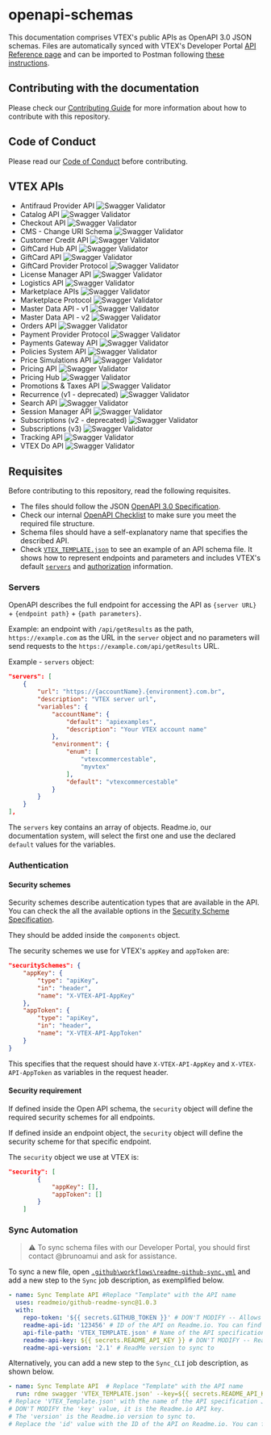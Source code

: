# openapi-schemas
This documentation comprises VTEX's public APIs as OpenAPI 3.0 JSON schemas. Files are automatically synced with VTEX's Developer Portal [API Reference page](https://developers.vtex.com/reference) and can be imported to Postman following [these instructions](https://learning.postman.com/docs/postman/collections/working-with-openAPI/).

## Contributing with the documentation
Please check our [Contributing Guide](CONTRIBUTING.md) for more information about how to contribute with this repository.

## Code of Conduct
Please read our [Code of Conduct](CODE_OF_CONDUCT.md) before contributing.

## VTEX APIs
- Antifraud Provider API ![Swagger Validator](https://img.shields.io/swagger/valid/3.0?specUrl=https://raw.githubusercontent.com/vtex/openapi-schemas/master/VTEX%2520-%2520Antifraud%2520Provider%2520API.json&label=OpenAPI)
- Catalog API ![Swagger Validator](https://img.shields.io/swagger/valid/3.0?specUrl=https%3A%2F%2Fraw.githubusercontent.com%2Fvtex%2Fopenapi-schemas%2Fmaster%2FVTEX%2520-%2520Catalog%2520API.json&label=OpenAPI)
- Checkout API ![Swagger Validator](https://img.shields.io/swagger/valid/3.0?specUrl=https%3A%2F%2Fraw.githubusercontent.com%2Fvtex%2Fopenapi-schemas%2Fmaster%2FVTEX%2520-%2520Checkout%2520API.json&label=OpenAPI)
- CMS - Change URI Schema ![Swagger Validator](https://img.shields.io/swagger/valid/3.0?specUrl=https%3A%2F%2Fraw.githubusercontent.com%2Fvtex%2Fopenapi-schemas%2Fmaster%2FCMS%2520-%2520Change%2520URI%2520Schema.json&label=OpenAPI)
- Customer Credit API ![Swagger Validator](https://img.shields.io/swagger/valid/3.0?specUrl=https%3A%2F%2Fraw.githubusercontent.com%2Fvtex%2Fopenapi-schemas%2Fmaster%2FVTEX%2520-%2520Customer%2520Credit%2520API.json&label=OpenAPI)
- GiftCard Hub API ![Swagger Validator](https://img.shields.io/swagger/valid/3.0?specUrl=https%3A%2F%2Fraw.githubusercontent.com%2Fvtex%2Fopenapi-schemas%2Fmaster%2FVTEX%2520-%2520GiftCard%2520Hub%2520API.json&label=OpenAPI)
- GiftCard API ![Swagger Validator](https://img.shields.io/swagger/valid/3.0?specUrl=https%3A%2F%2Fraw.githubusercontent.com%2Fvtex%2Fopenapi-schemas%2Fmaster%2FVTEX%2520-%2520Giftcard%2520API.json&label=OpenAPI)
- GiftCard Provider Protocol ![Swagger Validator](https://img.shields.io/swagger/valid/3.0?specUrl=https%3A%2F%2Fraw.githubusercontent.com%2Fvtex%2Fopenapi-schemas%2Fmaster%2FVTEX%2520-%2520Giftcard%2520Provider%2520Protocol.json&label=OpenAPI)
- License Manager API ![Swagger Validator](https://img.shields.io/swagger/valid/3.0?specUrl=https%3A%2F%2Fraw.githubusercontent.com%2Fvtex%2Fopenapi-schemas%2Fmaster%2FVTEX%2520-%2520License%2520Manager%2520API.json&label=OpenAPI)
- Logistics API ![Swagger Validator](https://img.shields.io/swagger/valid/3.0?specUrl=https%3A%2F%2Fraw.githubusercontent.com%2Fvtex%2Fopenapi-schemas%2Fmaster%2FVTEX%2520-%2520Logistics%2520API.json&label=OpenAPI)
- Marketplace APIs ![Swagger Validator](https://img.shields.io/swagger/valid/3.0?specUrl=https%3A%2F%2Fraw.githubusercontent.com%2Fvtex%2Fopenapi-schemas%2Fmaster%2FVTEX%2520-%2520Marketplace%2520APIs.json&label=OpenAPI)
- Marketplace Protocol ![Swagger Validator](https://img.shields.io/swagger/valid/3.0?specUrl=https%3A%2F%2Fraw.githubusercontent.com%2Fvtex%2Fopenapi-schemas%2Fmaster%2FVTEX%2520-%2520Marketplace%2520Protocol.json&label=OpenAPI)
- Master Data API - v1 ![Swagger Validator](https://img.shields.io/swagger/valid/3.0?specUrl=https%3A%2F%2Fraw.githubusercontent.com%2Fvtex%2Fopenapi-schemas%2Fmaster%2FVTEX%2520-%2520MasterData%2520API%2520-%2520v10.2.json&label=OpenAPI)
- Master Data API - v2 ![Swagger Validator](https://img.shields.io/swagger/valid/3.0?specUrl=https%3A%2F%2Fraw.githubusercontent.com%2Fvtex%2Fopenapi-schemas%2Fmaster%2FVTEX%2520-%2520Master%2520Data%2520API%2520-%2520v2.json&label=OpenAPI)
- Orders API ![Swagger Validator](https://img.shields.io/swagger/valid/3.0?specUrl=https%3A%2F%2Fraw.githubusercontent.com%2Fvtex%2Fopenapi-schemas%2Fmaster%2FVTEX%2520-%2520Orders%2520API.json&label=OpenAPI)
- Payment Provider Protocol ![Swagger Validator](https://img.shields.io/swagger/valid/3.0?label=OpenAPI&specUrl=https%3A%2F%2Fraw.githubusercontent.com%2Fvtex%2Fopenapi-schemas%2Fmaster%2FVTEX%2520-%2520Payment%2520Provider%2520Protocol.json)
- Payments Gateway API ![Swagger Validator](https://img.shields.io/swagger/valid/3.0?label=OpenAPI&specUrl=https%3A%2F%2Fraw.githubusercontent.com%2Fvtex%2Fopenapi-schemas%2Fmaster%2FVTEX%2520-%2520Payments%2520Gateway%2520API.json)
- Policies System API ![Swagger Validator](https://img.shields.io/swagger/valid/3.0?label=OpenAPI&specUrl=https%3A%2F%2Fraw.githubusercontent.com%2Fvtex%2Fopenapi-schemas%2Fmaster%2FVTEX%2520-%2520Policies%2520System%2520API.json)
- Price Simulations API ![Swagger Validator](https://img.shields.io/swagger/valid/3.0?label=OpenAPI&specUrl=https%3A%2F%2Fraw.githubusercontent.com%2Fvtex%2Fopenapi-schemas%2Fmaster%2FVTEX%2520-%2520Price%2520Simulations.json)
- Pricing API ![Swagger Validator](https://img.shields.io/swagger/valid/3.0?label=OpenAPI&specUrl=https%3A%2F%2Fraw.githubusercontent.com%2Fvtex%2Fopenapi-schemas%2Fmaster%2FVTEX%2520-%2520Pricing%2520API.json)
- Pricing Hub ![Swagger Validator](https://img.shields.io/swagger/valid/3.0?label=OpenAPI&specUrl=https%3A%2F%2Fraw.githubusercontent.com%2Fvtex%2Fopenapi-schemas%2Fmaster%2FVTEX%2520-%2520Pricing%2520Hub.json)
- Promotions & Taxes API ![Swagger Validator](https://img.shields.io/swagger/valid/3.0?label=OpenAPI&specUrl=https://raw.githubusercontent.com/vtex/openapi-schemas/master/VTEX%2520-%2520Promotions%2520%26%2520Taxes%2520API.json)
- Recurrence (v1 - deprecated) ![Swagger Validator](https://img.shields.io/swagger/valid/3.0?label=OpenAPI&specUrl=https%3A%2F%2Fraw.githubusercontent.com%2Fvtex%2Fopenapi-schemas%2Fmaster%2FVTEX%2520-%2520Recurrence%2520%28v1%2520-%2520deprecated%29.json)
- Search API ![Swagger Validator](https://img.shields.io/swagger/valid/3.0?label=OpenAPI&specUrl=https%3A%2F%2Fraw.githubusercontent.com%2Fvtex%2Fopenapi-schemas%2Fmaster%2FVTEX%2520-%2520Search%2520API.json)
- Session Manager API ![Swagger Validator](https://img.shields.io/swagger/valid/3.0?label=OpenAPI&specUrl=https%3A%2F%2Fraw.githubusercontent.com%2Fvtex%2Fopenapi-schemas%2Fmaster%2FVTEX%2520-%2520Session%2520Manager%2520API.json)
- Subscriptions (v2 - deprecated) ![Swagger Validator](https://img.shields.io/swagger/valid/3.0?label=OpenAPI&specUrl=https%3A%2F%2Fraw.githubusercontent.com%2Fvtex%2Fopenapi-schemas%2Fmaster%2FVTEX%2520-%2520Subscriptions%2520API%2520%28v2%29.json)
- Subscriptions (v3) ![Swagger Validator](https://img.shields.io/swagger/valid/3.0?label=OpenAPI&specUrl=https%3A%2F%2Fraw.githubusercontent.com%2Fvtex%2Fopenapi-schemas%2Fmaster%2FVTEX%2520-%2520Subscriptions%2520API%2520%28v2%29.json)
- Tracking API ![Swagger Validator](https://img.shields.io/swagger/valid/3.0?label=OpenAPI&specUrl=https%3A%2F%2Fraw.githubusercontent.com%2Fvtex%2Fopenapi-schemas%2Fmaster%2FVTEX%2520-%2520Tracking.json)
- VTEX Do API ![Swagger Validator](https://img.shields.io/swagger/valid/3.0?label=OpenAPI&specUrl=https%3A%2F%2Fraw.githubusercontent.com%2Fvtex%2Fopenapi-schemas%2Fmaster%2FVTEX%2520-%2520VTEX%2520Do%2520API.json)

## Requisites

Before contributing to this repository, read the following requisites.

- The files should follow the JSON [OpenAPI 3.0 Specification](https://github.com/OAI/OpenAPI-Specification/blob/master/versions/3.0.0.md).
- Check our internal [OpenAPI Checklist](https://www.notion.so/vtexhandbook/OpenAPI-checklist-da49bac843dd44118fa2269ad77ceb87) to make sure you meet the required file structure. 
- Schema files should have a self-explanatory name that specifies the described API.
- Check [`VTEX_TEMPLATE.json`](https://github.com/vtex/openapi-schemas/blob/master/VTEX_TEMPLATE.json) to see an example of an API schema file. It shows how to represent endpoints and parameters and includes VTEX's default [`servers`](#servers) and [authorization](#authorization) information.


### Servers

OpenAPI describes the full endpoint for accessing the API as `{server URL}` + `{endpoint path}` + `{path parameters}`.

Example: an endpoint with `/api/getResults` as the path, `https://example.com` as the URL in the `server` object and no parameters will send requests to the `https://example.com/api/getResults` URL.

Example - `servers` object: 

```json 
"servers": [
    {
        "url": "https://{accountName}.{environment}.com.br",
        "description": "VTEX server url",
        "variables": {
            "accountName": {
                "default": "apiexamples",
                "description": "Your VTEX account name"
            },
            "environment": {
                "enum": [
                    "vtexcommercestable",
                    "myvtex"
                ],
                "default": "vtexcommercestable"
            }
        }
    }
],
```
The `servers` key contains an array of objects. Readme.io, our documentation system, will select the first one and use the declared `default` values for the variables.

### Authentication

#### Security schemes

Security schemes describe autentication types that are available in the API. You can check the all the available options in the [Security Scheme Specification](http://spec.openapis.org/oas/v3.0.0#security-scheme-object).

They should be added inside the `components` object.

The security schemes we use for VTEX's `appKey` and `appToken` are:

```json 
"securitySchemes": {
    "appKey": {
        "type": "apiKey",
        "in": "header",
        "name": "X-VTEX-API-AppKey"
    },
    "appToken": {
        "type": "apiKey",
        "in": "header",
        "name": "X-VTEX-API-AppToken"
    }
}
```

This specifies that the request should have `X-VTEX-API-AppKey` and `X-VTEX-API-AppToken` as variables in the request header.

#### Security requirement

If defined inside the Open API schema, the `security` object will define the required security schemes for all endpoints.

If defined inside an endpoint object, the `security` object will define the security scheme for that specific endpoint. 

The `security` object we use at VTEX is:

```json 
"security": [
        {
            "appKey": [],
            "appToken": []
        }
    ]
```


### Sync Automation

> ⚠️ To sync schema files with our Developer Portal, you should first contact @brunoamui and ask for assistance.

To sync a new file, open [`.github\workflows\readme-github-sync.yml`](https://github.com/vtex/openapi-schemas/blob/master/.github/workflows/readme-github-sync.yml) and add a new step to the `Sync` job description, as exemplified below.

```yaml
- name: Sync Template API #Replace "Template" with the API name
  uses: readmeio/github-readme-sync@1.0.3
  with:
    repo-token: '${{ secrets.GITHUB_TOKEN }}' # DON'T MODIFY -- Allows us to get the contents of your spec file
    readme-api-id: '123456' # ID of the API on Readme.io. You can find it on the API Definitions tab on Readme.io's dashboard
    api-file-path: 'VTEX_TEMPLATE.json' # Name of the API specification JSON file. The file must be on the root folder of the repository
    readme-api-key: ${{ secrets.README_API_KEY }} # DON'T MODIFY -- Readme.io API key 
    readme-api-version: '2.1' # ReadMe version to sync to
```

Alternatively, you can add a new step to the `Sync_CLI` job description, as shown below.

```yaml
- name: Sync Template API  # Replace "Template" with the API name
  run: rdme swagger 'VTEX_TEMPLATE.json' --key=${{ secrets.README_API_KEY }} --version=v2.1 --id=123456
# Replace 'VTEX_Template.json' with the name of the API specification JSON file between ' '. The file must be on the root folder of the repository.
# DON'T MODIFY the 'key' value, it is the Readme.io API key.
# The 'version' is the Readme.io version to sync to.
# Replace the 'id' value with the ID of the API on Readme.io. You can find it on the API Definitions tab on Readme.io's dashboard.
```